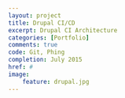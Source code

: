 ```yaml
---
layout: project
title: Drupal CI/CD
excerpt: Drupal CI Architecture
categories: [Portfolio]
comments: true
code: Git, Phing
completion: July 2015
href: #
image:
    feature: drupal.jpg
---
```

